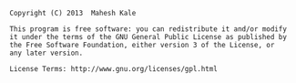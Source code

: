     Copyright (C) 2013  Mahesh Kale

    This program is free software: you can redistribute it and/or modify
    it under the terms of the GNU General Public License as published by
    the Free Software Foundation, either version 3 of the License, or
    any later version.
    
    License Terms: http://www.gnu.org/licenses/gpl.html
